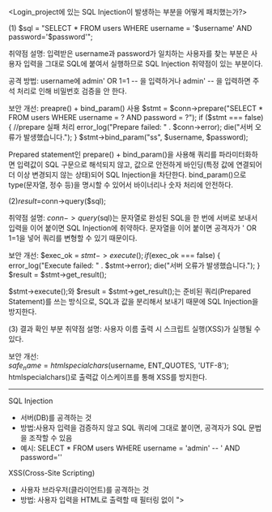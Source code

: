 <Login_project에 있는 SQL Injection이 발생하는 부분을 어떻게 패치했는가?>

(1) $sql = "SELECT * FROM users WHERE username = '$username' AND password='$password'";

취약점 설명: 입력받은 username과 password가 일치하는 사용자를 찾는 부분은 사용자 입력을 그대로 SQL에 붙여서 실행하므로 SQL Injection 취약점이 있는 부분이다. 

공격 방법: username에 admin' OR 1=1 -- 을 입력하거나 admin' -- 을 입력하면 주석 처리로 인해 비밀번호 검증을 안 한다.

보안 개선: preapre() + bind_param() 사용
$stmt = $conn->prepare("SELECT * FROM users WHERE username = ? AND password = ?");
if ($stmt === false) {
    //prepare 실패 처리
    error_log("Prepare failed: " . $conn->error);
    die("서버 오류가 발생했습니다.");
}
$stmt->bind_param("ss", $username, $password);

Prepared statement인 prepare() + bind_param()을 사용해 쿼리를 파라미터화하면 입력값이 SQL 구문으로 해석되지 않고, 값으로 안전하게 바인딩(특정 값에 연결되어 더 이상 변경되지 않는 상태)되어 SQL Injection을 차단한다.
bind_param()으로 type(문자열, 정수 등)을 명시할 수 있어서 바이너리나 숫자 처리에 안전하다.

(2)$result=$conn->query($sql);

취약점 설명: $conn->query($sql)는 문자열로 완성된 SQL을 한 번에 서버로 보내서 입력을 이어 붙이면 SQL Injection에 취약하다. 문자열을 이어 붙이면 공격자가 ' OR 1=1을 넣어 쿼리를 변형할 수 있기  때문이다.

보안 개선: 
$exec_ok = $stmt->execute();
if ($exec_ok === false) {
    error_log("Execute failed: " .  $stmt->error);
    die("서버 오류가 발생했습니다.");
}
$result = $stmt->get_result();

$stmt->execute();와 $result = $stmt->get_result();는 준비된 쿼리(Prepared Statement)를 쓰는 방식으로, SQL과 값을 분리해서 보내기 때문에 SQL Injection을 방지한다.

(3) 결과 확인 부분
취약점 설명: 사용자 이름 출력 시 스크립트 실행(XSS)가 실행될 수 있다.

보안 개선:  
$safe_name = htmlspecialchars($username, ENT_QUOTES, 'UTF-8');
htmlspecialchars()로 출력값 이스케이프를 통해 XSS를 방지한다.


***
SQL Injection
- 서버(DB)를 공격하는 것
- 방법:사용자 입력을 검증하지 않고 SQL 쿼리에 그대로 붙이면, 공격자가 SQL 문법을 조작할 수 있음
- 예시: SELECT * FROM users WHERE username = 'admin' -- ' AND password=''

XSS(Cross-Site Scripting)
- 사용자 브라우저(클라이언트)를 공격하는 것
- 방법: 사용자 입력을 HTML로 출력할 때 필터링 없이 <script> 같은 태그가 실행됨
- 예시: <input value="<script>alert('해킹');</script>">
